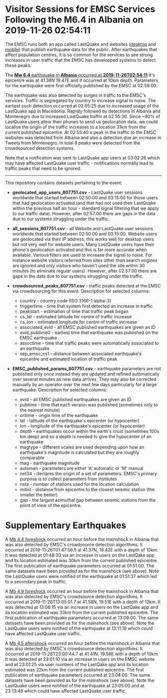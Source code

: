 
Visitor Sessions for EMSC Services Following the M6.4 in Albania on 2019-11-26 02:54:11
===============================================================================

The EMSC runs both an app called LastQuake and websites ([desktop](https://www.emsc-csem.org)
and [mobile](https://m.emsc.eu/)) that publish earthquake data for the public. After 
earthquakes that affect population centres, it is so common for the services to see strong 
increases in user traffic that the EMSC has developped systems to detect these peaks.

The [**Mw 6.4** earthquake in **Albania** occurred at **2019-11-26T02:54:11**](https://www.emsc-csem.org/Earthquake/earthquake.php?id=807751)
It's epicentre was at 41.38N 19.47E and it occurred at 10km depth. Parameters for the 
earthquake were first officially published by the EMSC at 02:59:00.

The earthquake was also detected by surges in traffic to the EMSC's services. Traffic is
segregated by country to increase signal to noise. The earliest such detection occurred at
02:55:25 due to increased usage of the LastQuake app in Macedonia. Rapidly followed by
detections in Albania and Montenegro due to increased LastQuake traffic at 02:55:30. Since 
~80% of LastQuake users allow their phones to send us geolocation data, we could localise 
the origin of the traffic increases to a location 31km from the current published epicentre.
At 02:55:40 a peak in the traffic to the EMSC websites was detected from Albania and also
a detection due an increase in Tweets from Montenegro. In total 8 peaks were detected from
the crowdsourced detection systems.

Note that a notification was sent to LastQuake app users at 03:02:26 which may have affected 
LastQuake user traffic - notifications normally lead to traffic peaks that need to be ignored.

***************************************************************************************************

This repository contains datasets pertaining to the event:

+   **geolocated_app_users_807751.csv** - LastQuake user sessions worldwide that started between 
    02:50:00 and 03:15:00 for those users that had geolocation activated (and that had not used
    their LastQuake within the previous half an hour - standard signal filtering that we apply
    to our traffic data). However, after 02:57:00 there are gaps in the data due to our systems
    struggling under the traffic.

+   **all_sessions_807751.csv** - all Website and LastQuake user sessions worldwide that started between 
    02:50:00 and 03:15:00. Website users are geolocated via their IP address, this works well for
    desktop users but not very well for website users. Many LastQuake users have their phone's
    geolocation activated and this is far more accurate when available. Various filters are used
    to increase the signal to noise. For instance website visitors referred from sites other than
    search engines are ignored and only visitors who haven't used the site within 30 minutes (to
    eliminate regular users). However, after 02:57:00 there are gaps in the data due to our systems
    struggling under the traffic.

+   **crowdsourced_peaks_807751.csv** - traffic peaks detected at the EMSC via crowdsourcing for
    this event. Description for selected columns:
       * country - country code (ISO 3166-1 alpha-3)
       * triggertime - time that system first detected an increase in traffic
       * peakstart - estimation of time that traffic peak began
       * cs_lat - estimated latitude for centre of traffic increase
       * cs_lon - estimated longitude for centre of traffic increase
       * associated_evid - all EMSC published earthquakes are given an ID
       * evid_pubtime0 - earliest time that earthquake was published on the EMSC earthquake
       * assoctime - time that traffic peaks were automatically associated to an earthquake 
       * sep_emsc_cs1 - distance between associated earthquake's epicentre and estimated location 
                        of traffic peak

+   **EMSC_published_params_807751.csv** - earthquake parameters are not published only once
    instead they are updated and refined automatically over several minutes as new data arrives.
    They may also be corrected manually by an operator over the next few days particularly for
    a large earthquake. Description for selected columns:
       * evid - all EMSC published earthquakes are given an ID
       * pubtime - time that each version was published (sometimes only to the nearest minute)
       * oritime - origin time of the earthquake
       * lat - latitude of the earthquake's epicenter (or hypocenter)
       * lon - longitude of the earthquake's epicenter (or hypocenter)
       * depth - earthquakes occur within the earth's crust (sometimes 100s km deep) and so
                 a depth is needed to give the hypocenter of an earthquake
       * magtype - different scales are used depending upon how an earthquake's magnitude is 
                   calculated but they are roughly comparable
       * mag - earthquake magnitude
       * automan - parameters are either 'A' automatic or 'M' manual
       * net34 - declares the origin of a set of parameters. EMSC's primary purpose is to 
                 collect parameters from institutes
       * nsta - number of stations used for the location calculation
       * mdist - distance from epicentre to the closest seismic station (the smaller the better)
       * gap - the largest azimuthal gap between seismic stations from the point of view of the epicentre.
   

Supplementary Earthquakes
=======================

A [Mb 4.4 foreshock](https://www.emsc-csem.org/Earthquake/earthquake.php?id=807728)
occurred an hour before the mainshock in Albania that was also detected by EMSC's crowdsource
detection algorithms. It occurred at 2019-11-26T01:47:56.5 at 41.37N, 19.42E with a depth 
of 10km. It was detected at 01:48:30 via an increase in users on the LastQake app and its 
location estimated was 30km from the current published epicentre. The first publication of 
earthquake parameters occurred at 01:51:00. The same datasets have been provided as for the 
mainshock (see above). Note the LastQuake users were notified of the earthquake at 01:51:37 
which led to a secondary peak in traffic.

A [Mb 4.9 foreshock](https://www.emsc-csem.org/Earthquake/earthquake.php?id=807907)
occurred an hour before the mainshock in Albania that was also detected by EMSC's crowdsource
detection algorithms. It occurred at 2019-11-26T13:05:01.7 at 41.58N, 19.51E with a depth 
of 12km. It was detected at 13:06:15 via an increase in users on the LastQake app and its 
location estimated was 33km from the current published epicentre. The first publication 
of earthquake parameters occurred at 13:09:00. The same datasets have been provided as for 
the mainshock (see above). Note the LastQuake users were notified of the earthquake at 13:11:19
which could have affected LastQuake user traffic.

A [Mb 4.5 aftershock](https://www.emsc-csem.org/Earthquake/earthquake.php?id=808588)
occurred an hour before the mainshock in Albania that was also detected by EMSC's crowdsource
detection algorithms. It occurred at 2019-11-28T23:00:44.7 at 41.41N, 19.58E with a depth 
of 10km. It was detected at 23:01:10 via an increase in users on the EMSC website and at
23:01:25 via user numbers of the LastQake app and its location estimated was 22km from the
current published epicentre. The first publication of earthquake parameters occurred 
at 23:04:00. The same datasets have been provided as for the mainshock (see above). Note the
LastQuake users were notified of the earthquake at 23:05:00 and at 23:13:46 which could have
affected LastQuake user traffic.





